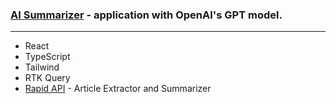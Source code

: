 ### [AI Summarizer]() - application with OpenAI's GPT model.

---

- React
- TypeScript
- Tailwind
- RTK Query
- [Rapid API](https://rapidapi.com/restyler/api/article-extractor-and-summarizer/) - Article Extractor and Summarizer
